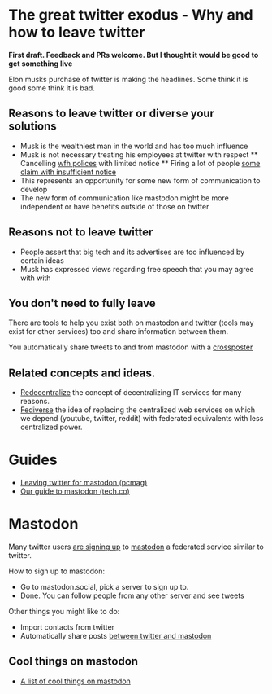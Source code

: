 # The great twitter exodus - Why and how to leave twitter

**First draft. Feedback and PRs welcome. But I thought it would be good to get something live**

Elon musks purchase of twitter is making the headlines. Some think it is good some think it is bad.

## Reasons to leave twitter or diverse your solutions

* Musk is the wealthiest man in the world and has too much influence
* Musk is not necessary treating his employees at twitter with respect
** Cancelling [wfh polices](https://www.bloomberg.com/news/articles/2022-11-10/musk-s-first-email-to-twitter-staff-ends-remote-work) with limited notice
** Firing a lot of people [some claim with insufficient notice](https://www.latimes.com/entertainment-arts/story/2022-11-04/twitter-layoffs-employee-tweets-elon-musk) 
* This represents an opportunity for some new form of communication to develop
* The new form of communication like mastodon might be more independent or have benefits outside of those on twitter

## Reasons not to leave twitter

* People assert that big tech and its advertises are too influenced by certain ideas
* Musk has expressed views regarding free speech that you may agree with with

## You don't need to fully leave

There are tools to help you exist both on mastodon and twitter (tools may exist for other services) too and share information between them.

You automatically share tweets to and from mastodon  with  a [crossposter](crossposter.masto.donte.com.br)

## Related concepts and ideas.

* [Redecentralize](https://redecentralize.org/about/) the concept of decentralizing IT services for many reasons.
* [Fediverse](https://en.wikipedia.org/wiki/Fediverse) the idea of replacing the centralized web services on which we depend (youtube, twitter, reddit) with federated equivalents with less centralized power.

# Guides

* [Leaving twitter for mastodon (pcmag)](https://uk.pcmag.com/social-media/140040/how-to-leave-twitter-for-mastodon) 
* [Our guide to mastodon (tech.co)](https://tech.co/news/our-guide-to-mastodon)

# Mastodon

Many twitter users [are signing up](https://www.theguardian.com/technology/2022/nov/08/mastodon-what-is-it-how-do-i-join-use-find-best-server-list-change-elon-musk-twitter-leaving-social-network-alternative) to [mastodon](https://mastodon.social) a federated service similar to twitter. 

How to sign up to mastodon:

* Go to mastodon.social, pick a server to sign up to.
* Done. You can follow people from any other server and see tweets

Other things you might like to do:

* Import contacts from twitter
* Automatically share posts [between twitter and mastodon](crossposter.masto.donte.com.br)


## Cool things on mastodon

* [A list of cool things on mastodon](https://github.com/tleb/awesome-mastodon)
